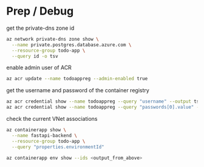 # Prep / Debug

get the private-dns zone id

```bash
az network private-dns zone show \
  --name private.postgres.database.azure.com \
  --resource-group todo-app \
  --query id -o tsv
```

enable admin user of ACR

```bash
az acr update --name todoappreg --admin-enabled true
```

get the username and password of the container registry

```bash
az acr credential show --name todoappreg --query "username" --output tsv
az acr credential show --name todoappreg --query "passwords[0].value" --output tsv
```

check the current VNet associations

```bash
az containerapp show \
  --name fastapi-backend \
  --resource-group todo-app \
  --query "properties.environmentId"

az containerapp env show --ids <output_from_above>
```
